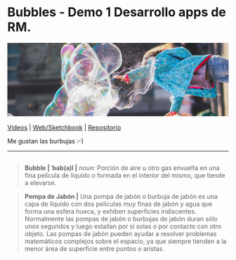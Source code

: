 # Bubbles - Demo 1 Desarrollo apps de RM. 

![Mock](https://github.com/sofiacastaneda/bubbles/blob/main/images/banner.jpg)

[Videos](https://www.google.jp) | [Web/Sketchbook](sofiacastaneda.github.io/bubbles/) | [Repositorio](https://github.com/sofiacastaneda/bubbles)

Me gustan las burbujas :-)
____
## 
>**Bubble | ˈbəb(ə)l |**
>*noun:*
> Porción de aire u otro gas envuelta en una fina película de líquido o formada en el interior del mismo, que tiende a elevarse.

>**Pompa de Jabón |**
> Una pompa de jabón o burbuja de jabón es una capa de líquido con dos películas muy finas de jabón y agua que forma una esfera hueca, y exhiben superficies iridiscentes. Normalmente las pompas de jabón o burbujas de jabón duran sólo unos segundos y luego estallan por sí solas o por contacto con otro objeto. Las pompas de jabón pueden ayudar a resolver problemas matemáticos complejos sobre el espacio, ya que siempre tienden a la menor área de superficie entre puntos o aristas.
